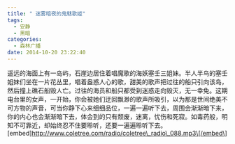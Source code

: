 ```yaml
---
title: " 迷雾暗夜的鬼魅歌姬"
tags:
  - 安静
  - 黑暗
categories:
  - 森林广播
date: 2014-10-20 23:22:40
---
```


遥远的海面上有一岛屿，石崖边居住着唱魔歌的海妖塞壬三姐妹。半人半鸟的塞壬姐妹们坐在一片花丛里，唱着盎惑人心的歌，甜美的歌声把过往的船只引向该岛，然后撞上礁石船毁人亡。过往的海员和船只都受到迷惑走向毁灭，无一幸免。这期电台里的女声，一开始，你会被她们迂回飘渺的歌声所吸引，以为那是世间绝美不可方物的声音，可当你静下心来细细品位，一遍一遍听下去，周围会渐渐暗下来，你的内心也会渐渐暗下去，体会到的只有颓废，迷离，忧伤和死寂。如毒药般，明知不可靠近，却始终忍不住要聆听，还要一遍遍聆听下去。   \[embed\]http://www.coletree.com/radio/coletree\_radio\_088.mp3\[/embed\]